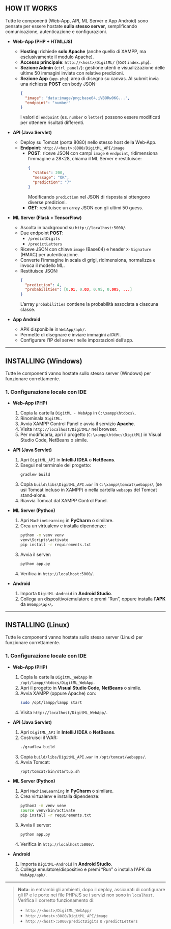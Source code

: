 ## HOW IT WORKS

Tutte le componenti (Web‑App, API, ML Server e App Android) sono pensate per essere hostate **sullo stesso server**, semplificando comunicazione, autenticazione e configurazioni.

- **Web‑App (PHP + HTML/JS)**

  - **Hosting**: richiede **solo Apache** (anche quello di XAMPP, ma esclusivamente il modulo Apache).
  - **Accesso principale**: `http://<host>/DigitML/` (root `index.php`).
  - **Sezione Admin** (`ctrl_panel/`): gestione utenti e visualizzazione delle ultime 50 immagini inviate con relative predizioni.
  - **Sezione App** (`app.php`): area di disegno su canvas. Al submit invia una richiesta **POST** con body JSON:
    ```json
    {
      "image": "data:image/png;base64,iVBORw0KG...",
      "endpoint": "number"
    }
    ```
    I valori di `endpoint` (es. `number` o `letter`) possono essere modificati per ottenere risultati differenti.

- **API (Java Servlet)**

  - Deploy su Tomcat (porta 8080) nello stesso host della Web‑App.
  - **Endpoint**: `http://<host>:8080/DigitML_API/image`
    - **POST**: riceve JSON con campi `image` e `endpoint`, ridimensiona l’immagine a 28×28, chiama il ML Server e restituisce:
      ```json
      {
        "status": 200,
        "message": "OK",
        "prediction": "7"
      }
      ```
      Modificando `prediction` nel JSON di risposta si ottengono diverse predizioni.
    - **GET**: restituisce un array JSON con gli ultimi 50 guess.

- **ML Server (Flask + TensorFlow)**

  - Ascolta in background su `http://localhost:5000/`.
  - Due endpoint **POST**:
    - `/predictDigits`
    - `/predictLetters`
  - Riceve JSON con chiave `image` (Base64) e header `X-Signature` (HMAC) per autenticazione.
  - Converte l’immagine in scala di grigi, ridimensiona, normalizza e invoca il modello ML.
  - Restituisce JSON:
    ```json
    {
      "prediction": 4,
      "probabilities": [0.01, 0.03, 0.95, 0.005, ...]
    }
    ```
    L’array `probabilities` contiene la probabilità associata a ciascuna classe.

- **App Android**

  - APK disponibile in `WebApp/apk/`.
  - Permette di disegnare e inviare immagini all’API.
  - Configurare l’IP del server nelle impostazioni dell’app.

---

## INSTALLING (Windows)

Tutte le componenti vanno hostate sullo stesso server (Windows) per funzionare correttamente.

### 1. Configurazione locale con IDE

- **Web‑App (PHP)**

  1. Copia la cartella `DigitML - WebApp` in `C:\xampp\htdocs\`.
  2. Rinominala `DigitML`.
  3. Avvia XAMPP Control Panel e avvia il servizio **Apache**.
  4. Visita `http://localhost/DigitML/` nel browser.
  5. Per modificarla, apri il progetto (`C:\xampp\htdocs\DigitML`) in Visual Studio Code, NetBeans o simile.

- **API (Java Servlet)**

  1. Apri `DigitML_API` in **IntelliJ IDEA** o **NetBeans**.
  2. Esegui nel terminale del progetto:
     ```bat
     gradlew build
     ```
  3. Copia `build\libs\DigitML_API.war` in `C:\xampp\tomcat\webapps\` (se usi Tomcat incluso in XAMPP) o nella cartella `webapps` del Tomcat stand‑alone.
  4. Riavvia Tomcat dal XAMPP Control Panel.

- **ML Server (Python)**

  1. Apri `MachineLearning` in **PyCharm** o similare.
  2. Crea un virtualenv e installa dipendenze:
     ```bat
     python -m venv venv
     venv\Scripts\activate
     pip install -r requirements.txt
     ```
  3. Avvia il server:
     ```bat
     python app.py
     ```
  4. Verifica in `http://localhost:5000/`.

- **Android**

  1. Importa `DigitML-Android` in **Android Studio**.
  2. Collega un dispositivo/emulatore e premi “Run”, oppure installa l’**APK** da `WebApp\apk\`.

---

## INSTALLING (Linux)

Tutte le componenti vanno hostate sullo stesso server (Linux) per funzionare correttamente.

### 1. Configurazione locale con IDE

- **Web‑App (PHP)**

  1. Copia la cartella `DigitML_WebApp` in `/opt/lampp/htdocs/DigitML_WebApp`.
  2. Apri il progetto in **Visual Studio Code**, **NetBeans** o simile.
  3. Avvia XAMPP (oppure Apache) con:
     ```bash
     sudo /opt/lampp/lampp start
     ```
  4. Visita `http://localhost/DigitML_WebApp/`.

- **API (Java Servlet)**

  1. Apri `DigitML_API` in **IntelliJ IDEA** o **NetBeans**.
  2. Costruisci il WAR:
     ```bash
     ./gradlew build
     ```
  3. Copia `build/libs/DigitML_API.war` in `/opt/tomcat/webapps/`.
  4. Avvia Tomcat:
     ```bash
     /opt/tomcat/bin/startup.sh
     ```

- **ML Server (Python)**

  1. Apri `MachineLearning` in **PyCharm** o similare.
  2. Crea virtualenv e installa dipendenze:
     ```bash
     python3 -m venv venv
     source venv/bin/activate
     pip install -r requirements.txt
     ```
  3. Avvia il server:
     ```bash
     python app.py
     ```
  4. Verifica in `http://localhost:5000/`.

- **Android**

  1. Importa `DigitML-Android` in **Android Studio**.
  2. Collega emulatore/dispositivo e premi “Run” o installa l’APK da `WebApp/apk/`.

---

> **Nota**: in entrambi gli ambienti, dopo il deploy, assicurati di configurare gli IP e le porte nei file PHP/JS se i servizi non sono in `localhost`. Verifica il corretto funzionamento di:
>
> - `http://<host>/DigitML_WebApp/`
> - `http://<host>:8080/DigitML_API/image`
> - `http://<host>:5000/predictDigits` e `/predictLetters`

